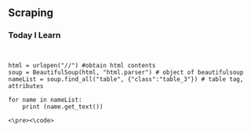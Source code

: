 ## Scraping

### Today I Learn

<pre><code>

html = urlopen("//") #obtain html contents
soup = BeautifulSoup(html, "html.parser") # object of beautifulsoup
nameList = soup.find_all("table", {"class":"table_3"}) # table tag, attributes

for name in nameList:
    print (name.get_text())

<\pre><\code>



